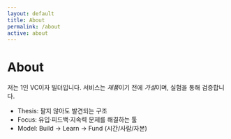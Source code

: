 ```yaml
---
layout: default
title: About
permalink: /about
active: about
---
```

<div class="section">
  <h1>About</h1>
  <p>저는 1인 VC이자 빌더입니다. 서비스는 <em>제품</em>이기 전에 <em>가설</em>이며, 실험을 통해 검증합니다.</p>
  <ul>
    <li>Thesis: 팔지 않아도 발견되는 구조</li>
    <li>Focus: 유입·피드백·지속력 문제를 해결하는 툴</li>
    <li>Model: Build → Learn → Fund (시간/사람/자본)</li>
  </ul>
</div>